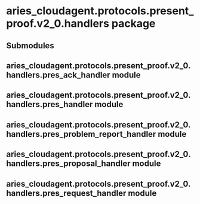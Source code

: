 # aries_cloudagent.protocols.present_proof.v2_0.handlers package

## Submodules

## aries_cloudagent.protocols.present_proof.v2_0.handlers.pres_ack_handler module

## aries_cloudagent.protocols.present_proof.v2_0.handlers.pres_handler module

## aries_cloudagent.protocols.present_proof.v2_0.handlers.pres_problem_report_handler module

## aries_cloudagent.protocols.present_proof.v2_0.handlers.pres_proposal_handler module

## aries_cloudagent.protocols.present_proof.v2_0.handlers.pres_request_handler module
